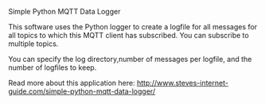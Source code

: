 Simple Python MQTT Data Logger

This software uses the Python logger to create a logfile
for all messages for all topics to which this MQTT client
has subscribed.
You can subscribe to multiple topics.


You can specify the log directory,number of messages per logfile, and the number
of logfiles to keep. 
 
Read more about this application here:
http://www.steves-internet-guide.com/simple-python-mqtt-data-logger/
